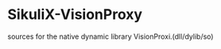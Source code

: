 SikuliX-VisionProxy
===================

sources for the native dynamic library VisionProxi.(dll/dylib/so)
